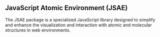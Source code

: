 
## JavaScript Atomic Environment (JSAE)
The JSAE package is a specialized JavaScript library designed to simplify and enhance the visualization and interaction with atomic and molecular structures in web environments.